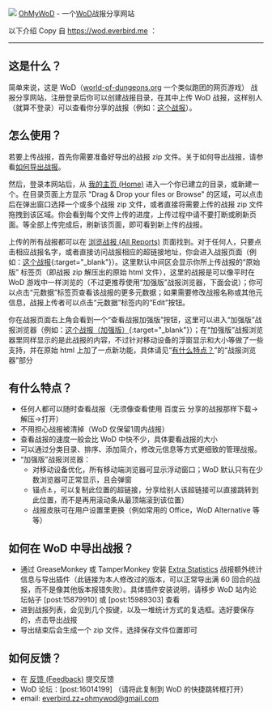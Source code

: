 ![](https://wod.everbird.me/static/img/favicon.ico) [OhMyWoD](https://wod.everbird.me) - 一个[WoD](https://world-of-dungeons.org)战报分享网站

以下介绍 Copy 自 https://wod.everbird.me ：

---

## 这是什么？

简单来说，这是 WoD（[world-of-dungeons.org](https://world-of-dungeons.org) 一个类似跑团的网页游戏） 战报分享网站，注册登录后你可以创建战报目录，在其中上传 WoD 战报，这样别人（就算不登录）可以查看你分享的战报（例如：[这个战报](https://wod.everbird.me/r/report/126)）。

## 怎么使用？

若要上传战报，首先你需要准备好导出的战报 zip 文件。关于如何导出战报，请参看[如何导出战报](#如何导出战报)。

然后，登录本网站后，从 [我的主页 (Home)](https://wod.everbird.me/r/) 进入一个你已建立的目录，或新建一个。在目录页面上方显示 "Drag & Drop your files or Browse" 的区域，可以点击后在弹出窗口选择一个或多个战报 zip 文件，或者直接将需要上传的战报 zip 文件拖拽到该区域。你会看到每个文件上传的进度，上传过程中请不要打断或刷新页面。等全部上传完成后，刷新该页面，即可看到新上传的战报。

上传的所有战报都可以在 [浏览战报 (All Reports)](https://wod.everbird.me/r/all) 页面找到。对于任何人，只要点击相应战报名字，或者直接访问战报相应的超链接地址，你会进入战报页面（例如：[这个战报](https://wod.everbird.me//r/report/126){:target="_blank"}）。这里默认中间区会显示你所上传战报的“原始版” 标签页（即战报 zip 解压出的原始 html 文件），这里的战报是可以像平时在 WoD 游戏中一样浏览的（不过更推荐使用“加强版”战报浏览器，下面会说）；你可以点击“元数据”标签页查看该战报的更多元数据；如果需要修改战报名称或其他元信息，战报上传者可以点击“元数据”标签内的“Edit”按钮。

你在战报页面右上角会看到一个“查看战报加强版”按钮，这里可以进入“加强版”战报浏览器（例如：[这个战报（加强版）](https://wod.everbird.me/r/report/126/reader/){:target="_blank"}）；在“加强版”战报浏览器里同样显示的是此战报的内容，不过针对移动设备的浮窗显示和大小等做了一些支持，并在原始 html 上加了一点新功能，具体请见“[有什么特点？](#有什么特点？)”的“战报浏览器”部分

## 有什么特点？

- 任何人都可以随时查看战报（无须像查看使用 百度云 分享的战报那样下载->解压->打开）
- 不用担心战报被清掉（WoD 仅保留1周内战报）
- 查看战报的速度一般会比 WoD 中快不少，具体要看战报的大小
- 可以通过分类目录、排序、添加简介，修改元信息等方式更细致的管理战报。
- “加强版”战报浏览器：
  - 对移动设备优化，所有移动端浏览器可显示浮动窗口；WoD 默认只有在少数浏览器可正常显示，且会弹窗
  - 锚点⚓，可以复制此位置的超链接，分享给别人该超链接可以直接跳转到此位置，而不是再用滚动条从最顶端滚到该位置️）
  - 战报皮肤可在用户设置里更换（例如常用的 Office，WoD Alternative 等等）

## 如何在 WoD 中导出战报？

- 通过 GreaseMonkey 或 TamperMonkey 安装 [Extra Statistics](https://wod.everbird.me/static/js/extra_statistics.user.js)  战报额外统计信息与导出插件（此链接为本人修改过的版本，可以正常导出满 60 回合的战报，而不是像其他版本报错失败）。具体插件安装说明，请移步 WoD 站内论坛帖子 [post:15879910] 或 [post:15989303] 查看
- 进到战报列表，会见到几个按键，以及一堆统计方式的复选框。选好要保存的，点击导出战报
- 导出结束后会生成一个 zip 文件，选择保存文件位置即可

## 如何反馈？

- 在 [反馈 (Feedback)](https://wod.everbird.me/feedback) 提交反馈
- WoD 论坛：[post:16014199] （请将此复制到 WoD 的快捷跳转框打开）
- email: everbird.zz+ohmywod@gmail.com
